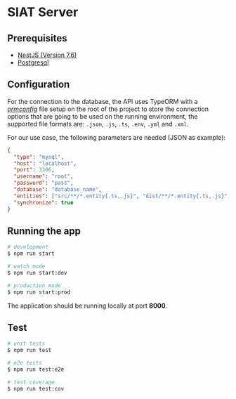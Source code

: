 # SIAT Server

## Prerequisites
- [NestJS (Version 7.6)](https://docs.nestjs.com/#installation)
- [Postgresql](https://www.postgresql.org/)

## Configuration
For the connection to the database, the API uses TypeORM with a [*ormconfig*](https://github.com/typeorm/typeorm/blob/master/docs/using-ormconfig.md) file setup on the root of the project to store the connection options that are going to be used on the running environment, the supported file formats are: `.json`, `.js`, `.ts`, `.env`, `.yml` and `.xml`.

For our use case, the following parameters are needed (JSON as example):
```json
{
  "type": "mysql",
  "host": "localhost",
  "port": 3306,
  "username": "root",
  "password": "pass",
  "database": "database_name",
  "entities": ["src/**/*.entity{.ts,.js}", "dist/**/*.entity{.ts,.js}"],
  "synchronize": true
}
```

## Running the app

```bash
# development
$ npm run start

# watch mode
$ npm run start:dev

# production mode
$ npm run start:prod
```

The application should be running locally at port **8000**.

## Test

```bash
# unit tests
$ npm run test

# e2e tests
$ npm run test:e2e

# test coverage
$ npm run test:cov
```
